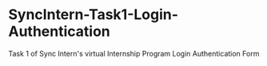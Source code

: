 # SyncIntern-Task1-Login-Authentication
Task 1 of Sync Intern's virtual Internship Program
Login Authentication Form
